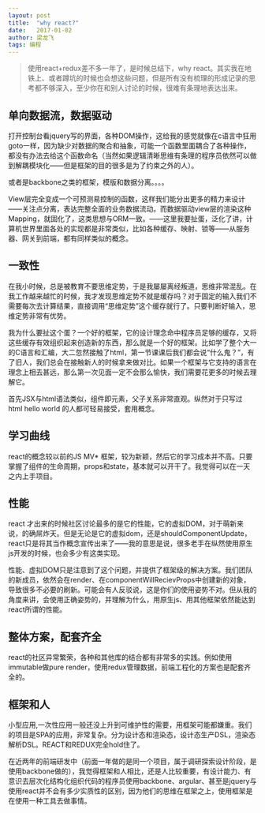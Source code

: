 ```yaml
---
layout: post
title:  "why react?"
date:   2017-01-02
author: 梁龙飞
tags: 编程
---
```


> 使用react+redux差不多一年了，是时候总结下，why react。其实我在地铁上、或者蹲坑的时候也会想这些问题，但是所有没有梳理的形成记录的思考都不够深入，至少你在和别人讨论的时候，很难有条理地表达出来。


## 单向数据流，数据驱动

打开控制台看jquery写的界面，各种DOM操作，这给我的感觉就像在c语言中狂用goto一样，因为缺少对数据的聚合和抽象，可能一个函数里面耦合了各种操作，都没有办法去给这个函数命名（当然如果逻辑清晰思维有条理的程序员依然可以做到解耦模块化——但是框架的目的很多是为了约束之外的人）。

或者是backbone之类的框架，模版和数据分离。。。。

View层完全变成一个可预测易控制的函数，这样我们能分出更多的精力来设计——关注点分离，表达完整全面的业务数据流动。而数据驱动view层的渲染这种 Mapping，就固化了，这类思想与ORM一致。——这里我要扯蛋，泛化了讲，计算机世界里面各处的实现都是非常类似，比如各种缓存、映射、锁等——从服务器、网关到前端，都有同样类似的概念。


## 一致性

在我小时候，总是被教育不要思维定势，于是我屡屡离经叛道，思维非常混乱。在我工作越来越忙的时候，我才发现思维定势不就是缓存吗？对于固定的输入我们不需要每次去计算结果，直接调用“思维定势”这个缓存就行了。只要判断好输入，思维定势非常有优势。

我为什么要扯这个蛋？一个好的框架，它的设计理念命中程序员足够的缓存，又将这些缓存有效组织起来创造新的东西，那么就是一个好的框架。比如学了整个大一的C语言和汇编，大二忽然接触了html，第一节课课后我们都会说“什么鬼？”，有了旧人，我们总会在接触新人的时候拿来做对比。如果一个框架与它支持的语言在理念上相去甚远，那么第一次见面一定不会那么愉快，我们需要花更多的时候去理解它。

首先JSX与html语法类似，组件即元素，父子关系非常直观。纵然对于只写过 html hello world 的人都可轻易接受，套用概念。

## 学习曲线

react的概念较以前的JS MV* 框架，较为新颖，然后它的学习成本并不高。只要掌握了组件的生命周期，props和state，基本就可以开干了。我觉得可以在一天之内上手项目。


## 性能

react 才出来的时候社区讨论最多的是它的性能，它的虚拟DOM，对于萌新来说，的确屌炸天。但是无论是它的虚拟dom，还是shouldComponentUpdate，react只是将其当作概念宣传出来了——我的意思是说，很多老手在纵然使用原生js开发的时候，也会多少有这类实现。

性能、虚拟DOM只是注意到了这个问题，并提供了框架级的解决方案。我们团队的新成员，依然会在render、在componentWillRecievProps中创建新的对象，导致很多不必要的刷新。可能会有人反驳说，这是你们的使用姿势不对。但从我的角度来讲，会使用正确姿势的，并理解为什么，用原生js、用其他框架依然能达到react所谓的性能。

## 整体方案，配套齐全

react的社区异常繁荣，各种和其他库的结合都有非常多的实践。例如使用immutable做pure render，使用redux管理数据，前端工程化的方案也是配套齐全的。

## 框架和人

小型应用,一次性应用一般还没上升到可维护性的需要，用框架可能都嫌重。我们的项目是SPA的应用，非常复杂。分为设计态和渲染态，设计态生产DSL，渲染态解析DSL。REACT和REDUX完全hold住了。

在近两年的前端研发中（前面一年做的是同一个项目，属于调研探索设计阶段，是使用backbone做的），我觉得框架和人相比，还是人比较重要，有设计能力、有意识去层次化结构化组织代码的程序员使用backbone、argular、甚至是jquery与使用react并不会有多少实质性的区别，因为他们的思维在框架之上，使用框架是在使用一种工具去做事情。






